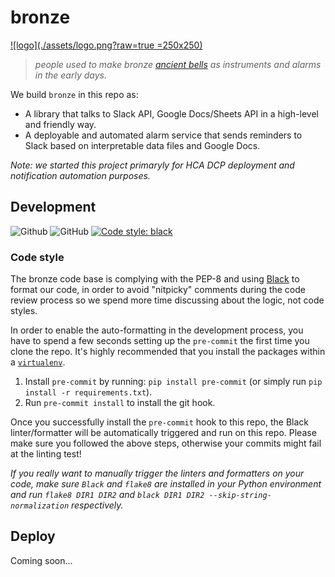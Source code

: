 # bronze

[![logo](./assets/logo.png?raw=true =250x250)](https://postimg.cc/image/fq2m11jcd/)

> _people used to make bronze [ancient bells](https://en.wikipedia.org/wiki/Bianzhong) as instruments and alarms in the early days._

We build `bronze` in this repo as:

- A library that talks to Slack API, Google Docs/Sheets API in a high-level and friendly way.
- A deployable and automated alarm service that sends reminders to Slack based on interpretable data files and Google Docs.

_Note: we started this project primaryly for HCA DCP deployment and notification automation purposes._

## Development
![Github](https://img.shields.io/badge/python-3.6+-green.svg?style=flat-square&logo=python&colorB=blue)
![GitHub](https://img.shields.io/github/license/HumanCellAtlas/bronze.svg?style=flat-square&colorB=blue)
[![Code style: black](https://img.shields.io/badge/Code%20Style-black-000000.svg?style=flat-square)](https://github.com/ambv/black)

### Code style

The bronze code base is complying with the PEP-8 and using [Black](https://github.com/ambv/black) to 
format our code, in order to avoid "nitpicky" comments during the code review process so we spend more time discussing about the logic, not code styles.

In order to enable the auto-formatting in the development process, you have to spend a few seconds setting up the `pre-commit` the first time you clone the repo. It's highly recommended that you install the packages within a [`virtualenv`](https://virtualenv.pypa.io/en/latest/userguide/).

1. Install `pre-commit` by running: `pip install pre-commit` (or simply run `pip install -r requirements.txt`).
2. Run `pre-commit install` to install the git hook.

Once you successfully install the `pre-commit` hook to this repo, the Black linter/formatter will be automatically triggered and run on this repo. Please make sure you followed the above steps, otherwise your commits might fail at the linting test!

_If you really want to manually trigger the linters and formatters on your code, make sure `Black` and `flake8` are installed in your Python environment and run `flake8 DIR1 DIR2` and `black DIR1 DIR2 --skip-string-normalization` respectively._

## Deploy

Coming soon...
